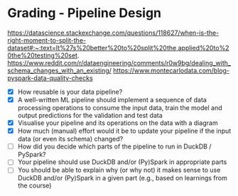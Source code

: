 # Grading - Pipeline Design

https://datascience.stackexchange.com/questions/118627/when-is-the-right-moment-to-split-the-dataset#:~:text=It%27s%20better%20to%20split%20the,applied%20to%20the%20testing%20set.
https://www.reddit.com/r/dataengineering/comments/r0w9bg/dealing_with_schema_changes_with_an_existing/
https://www.montecarlodata.com/blog-pyspark-data-quality-checks


- [X] How reusable is your data pipeline?
- [X] A well-written ML pipeline should implement a sequence of data processing
operations to consume the input data, train the model
and output predictions for the validation and test data
- [X] Visualise your pipeline and its operations on the data with a diagram
- [X] How much (manual) effort would it be to update your pipeline
if the input data (or even its schema) changed?
- [ ] How did you decide which parts of the pipeline to run in DuckDB / PySpark?
- [ ] Your pipeline should use DuckDB and/or (Py)Spark in appropriate parts
- [ ] You should be able to explain why (or why not) it makes sense to use DuckDB
and/or (Py)Spark in a given part (e.g., based on learnings from the course)
